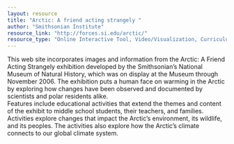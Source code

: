 ```yaml
---
layout: resource
title: "Arctic: A friend acting strangely "
author: "Smithsonian Institute"
resource_link: "http://forces.si.edu/arctic/"
resource_type: "Online Interactive Tool, Video/Visualization, Curriculum, Website"
---
```


This web site incorporates images and information from the Arctic: A Friend Acting Strangely exhibition developed by the Smithsonian’s National Museum of Natural History, which was on display at the Museum through November 2006. The exhibition puts a human face on warming in the Arctic by exploring how changes have been observed and documented by scientists and polar residents alike.  
Features include educational activities that extend the themes and content of the exhibit to middle school students, their teachers, and families.  Activities explore changes that impact the Arctic’s environment, its wildlife, and its peoples.  The activities also explore how the Arctic’s climate connects to our global climate system.
